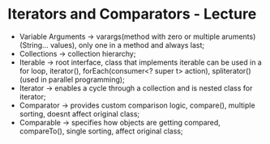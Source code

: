 # Iterators and Comparators - Lecture

* Variable Arguments -> varargs(method with zero or multiple aruments)(String... values), only one in a method and always last;
* Collections -> collection hierarchy;
* Iterable<T> -> root interface, class that implements iterable can be used in a for loop, iterator(), forEach(consumer<? super t> action), spliterator()(used in parallel programming);
* Iterator<T> -> enables a cycle through a collection and is nested class for iterator;
* Comparator<E> -> provides custom comparison logic, compare(), multiple sorting, doesnt affect original class;
* Comparable<E> -> specifies how objects are getting compared, compareTo(), single sorting, affect original class;
